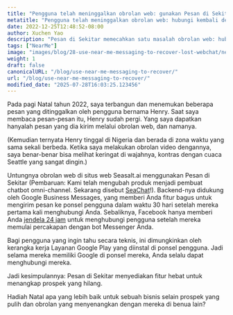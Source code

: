 ```yaml
---
title: "Pengguna telah meninggalkan obrolan web: gunakan Pesan di Sekitar untuk mengirim pesan kepada mereka!"
metatitle: "Pengguna telah meninggalkan obrolan web: hubungi kembali dengan Pesan di Sekitar!"
date: 2022-12-25T12:48:52-08:00
author: Xuchen Yao
description: "Pesan di Sekitar memecahkan satu masalah obrolan web: hubungi kembali pengguna Anda bahkan *setelah* mereka meninggalkan percakapan."
tags: ["NearMe"]
image: "images/blog/28-use-near-me-messaging-to-recover-lost-webchat/near-me-messaging-google-business-messages-recover-webchat.png"
weight: 1
draft: false
canonicalURL: "/blog/use-near-me-messaging-to-recover/"
url: "/blog/use-near-me-messaging-to-recover/"
modified_date: "2025-07-28T16:03:25.123456"
---
```


Pada pagi Natal tahun 2022, saya terbangun dan menemukan beberapa pesan yang ditinggalkan oleh pengguna bernama Henry. Saat saya membaca pesan-pesan itu, Henry sudah pergi. Yang saya dapatkan hanyalah pesan yang dia kirim melalui obrolan web, dan namanya.

(Kemudian ternyata Henry tinggal di Nigeria dan berada di zona waktu yang sama sekali berbeda. Ketika saya melakukan obrolan video dengannya, saya benar-benar bisa melihat keringat di wajahnya, kontras dengan cuaca Seattle yang sangat dingin.)

Untungnya obrolan web di situs web Seasalt.ai menggunakan Pesan di Sekitar (Pembaruan: Kami telah mengubah produk menjadi pembuat chatbot omni-channel. Sekarang disebut [SeaChat](https://chat.seasalt.ai/?utm_source=blog)!). Backend-nya didukung oleh Google Business Messages, yang memberi Anda fitur bagus untuk mengirim pesan ke ponsel pengguna dalam waktu 30 hari setelah mereka pertama kali menghubungi Anda. Sebaliknya, Facebook hanya memberi Anda [jendela 24 jam](https://developers.facebook.com/docs/messenger-platform/policy/policy-overview/) untuk menghubungi pengguna setelah mereka memulai percakapan dengan bot Messenger Anda.

Bagi pengguna yang ingin tahu secara teknis, ini dimungkinkan oleh kerangka kerja Layanan Google Play yang diinstal di ponsel pengguna. Jadi selama mereka memiliki Google di ponsel mereka, Anda selalu dapat menghubungi mereka.

Jadi kesimpulannya: Pesan di Sekitar menyediakan fitur hebat untuk menangkap prospek yang hilang.

Hadiah Natal apa yang lebih baik untuk sebuah bisnis selain prospek yang pulih dan obrolan yang menyenangkan dengan mereka di benua lain?